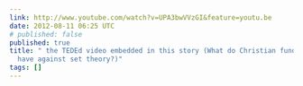 ```yaml
---
link: http://www.youtube.com/watch?v=UPA3bwVVzGI&feature=youtu.be
date: 2012-08-11 06:25 UTC
# published: false
published: true
title: " the TEDEd video embedded in this story (What do Christian fundamentalists
  have against set theory?)"
tags: []
---
```




